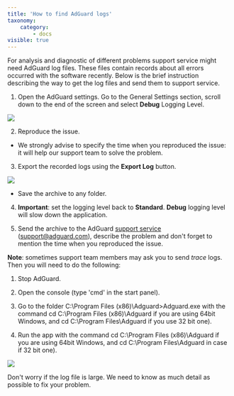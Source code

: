 ```yaml
---
title: 'How to find AdGuard logs'
taxonomy:
    category:
        - docs
visible: true
---
```


For analysis and diagnostic of different problems support service might need AdGuard log files. These files contain records about all errors occurred with the software recently. Below is the brief instruction describing the way to get the log files and send them to support service.

1. Open the AdGuard settings. Go to the General Settings section, scroll down to the end of the screen and select **Debug** Logging Level.

<img src="https://cdn.adguard.com/public/Adguard/kb/newscreenshots/En/Windows7.1/logsen.png" />

2. Reproduce the issue. 
- We strongly advise to specify the time when you reproduced the issue: it will help our support team to solve the problem.

3. Export the recorded logs using the **Export Log** button.

<img src="https://cdn.adguard.com/public/Adguard/kb/newscreenshots/En/Windows7.1/logsen2.png" />

- Save the archive to any folder.

4. **Important**: set the logging level back to **Standard**. **Debug** logging level will slow down the application.

5. Send the archive to the AdGuard [support service](mailto:support@adguard.com) (support@adguard.com), describe the problem and don't forget to mention the time when you reproduced the issue.

**Note**: sometimes support team members may ask you to send *trace* logs. Then you will need to do the following:

1. Stop AdGuard.

2. Open the console (type 'cmd' in the start panel).

3. Go to the folder C:\Program Files (x86)\Adguard>Adguard.exe with the command cd C:\Program Files (x86)\Adguard if you are using 64bit Windows, and cd C:\Program Files\Adguard if you use 32 bit one).

4. Run the app with the command cd C:\Program Files (x86)\Adguard if you are using 64bit Windows, and cd C:\Program Files\Adguard in case if 32 bit one).

<img src="https://cdn.adguard.com/public/Adguard/kb/newscreenshots/Ru/Windows7.1/buker-trace.png" />

Don't worry if the log file is large. We need to know as much detail as possible to fix your problem.